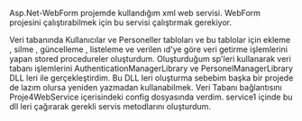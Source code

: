 Asp.Net-WebForm projemde kullandığım xml web servisi. WebForm projesini çalıştırabilmek için bu servisi çalıştırmak gerekiyor.

Veri tabanında Kullanıcılar ve Personeller tabloları ve bu tablolar için ekleme , silme , güncelleme , listeleme ve verilen ıd'ye göre veri getirme işlemlerini yapan stored procedureler oluşturdum. Oluşturduğum sp'leri kullanarak veri tabanı işlemlerini AuthenticationManagerLibrary ve PersonelManagerLibrary DLL leri ile gerçekleştirdim. Bu DLL leri oluşturma sebebim başka bir projede de lazım olursa yeniden yazmadan kullanabilmek. Veri Tabanı bağlantısını Proje4WebService içerisindeki config dosyasında verdim. service1 
içinde bu dll leri çağırarak gerekli servis metodlarını oluşturdum.

